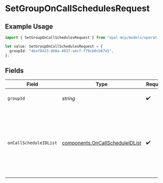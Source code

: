# SetGroupOnCallSchedulesRequest

## Example Usage

```typescript
import { SetGroupOnCallSchedulesRequest } from "opal-mcp/models/operations";

let value: SetGroupOnCallSchedulesRequest = {
  groupId: "4baf8423-db0a-4037-a4cf-f79c60cb67a5",
};
```

## Fields

| Field                                                                                                          | Type                                                                                                           | Required                                                                                                       | Description                                                                                                    | Example                                                                                                        |
| -------------------------------------------------------------------------------------------------------------- | -------------------------------------------------------------------------------------------------------------- | -------------------------------------------------------------------------------------------------------------- | -------------------------------------------------------------------------------------------------------------- | -------------------------------------------------------------------------------------------------------------- |
| `groupId`                                                                                                      | *string*                                                                                                       | :heavy_check_mark:                                                                                             | The ID of the group.                                                                                           | 4baf8423-db0a-4037-a4cf-f79c60cb67a5                                                                           |
| `onCallScheduleIDList`                                                                                         | [components.OnCallScheduleIDList](../../models/components/oncallscheduleidlist.md)                             | :heavy_check_mark:                                                                                             | N/A                                                                                                            | {<br/>"on_call_schedule_ids": [<br/>"9546209c-42c2-4801-96d7-9ec42df0f59c",<br/>"bb0197c0-5ea5-45d9-b3b7-b6c439be6435"<br/>]<br/>} |